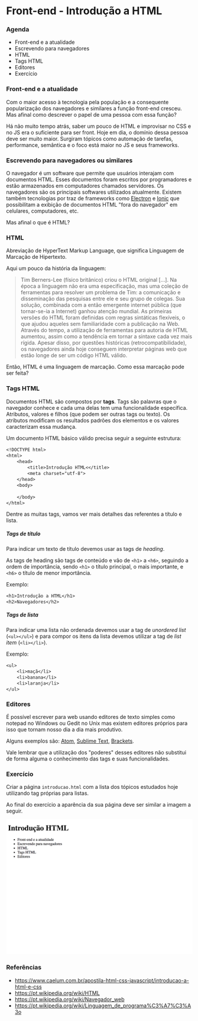 Front-end - Introdução a HTML
=============================

### Agenda
- Front-end e a atualidade
- Escrevendo para navegadores
- HTML
- Tags HTML
- Editores
- Exercício

### Front-end e a atualidade
Com o maior acesso à tecnologia pela população e a consequente popularização dos navegadores e similares a função front-end cresceu. Mas afinal como descrever o papel de uma pessoa com essa função?

Há não muito tempo atrás, saber um pouco de HTML e improvisar no CSS e no JS era o suficiente para ser front. Hoje em dia, o domínio dessa pessoa deve ser muito maior. Surgiram tópicos como automação de tarefas, performance, semântica e o foco está maior no JS e seus frameworks. 

### Escrevendo para navegadores ou similares
O navegador é um software que permite que usuários interajam com documentos HTML. Esses documentos foram escritos por programadores e estão armazenados em computadores chamados servidores. Os navegadores são os principais softwares utilizados atualmente. Existem também tecnologias por traz de frameworks como [Electron](http://electron.atom.io/) e [Ionic](https://ionicframework.com/) que possibilitam a exibição de documentos HTML "fora do navegador" em celulares, computadores, etc.

Mas afinal o que é HTML?

### HTML
Abreviação de HyperText Markup Language, que significa Linguagem de Marcação de Hipertexto.

Aqui um pouco da história da linguagem:


> Tim Berners-Lee (físico britânico) criou o HTML original [...]. Na época a linguagem não era uma especificação, mas uma coleção de ferramentas para resolver um problema de Tim: a comunicação e disseminação das pesquisas entre ele e seu grupo de colegas. Sua solução, combinada com a então emergente internet pública (que tornar-se-ia a Internet) ganhou atenção mundial. As primeiras versões do HTML foram definidas com regras sintáticas flexíveis, o que ajudou aqueles sem familiaridade com a publicação na Web. Através do tempo, a utilização de ferramentas para autoria de HTML aumentou, assim como a tendência em tornar a sintaxe cada vez mais rígida. Apesar disso, por questões históricas (retrocompatibilidade), os navegadores ainda hoje conseguem interpretar páginas web que estão longe de ser um código HTML válido.

Então, HTML é uma linguagem de marcação. Como essa marcação pode ser feita?

### Tags HTML
Documentos HTML são compostos por **tags**. Tags são palavras que o navegador conhece e cada uma delas tem uma funcionalidade específica. Atributos, valores e filhos (que podem ser outras tags ou texto). Os atributos modificam os resultados padrões dos elementos e os valores caracterizam essa mudança.

Um documento HTML básico válido precisa seguir a seguinte estrutura:

```
<!DOCTYPE html>
<html>
    <head>
        <title>Introdução HTML<</title>
        <meta charset="utf-8">
    </head>
    <body>

    </body>
</html>
```

Dentre as muitas tags, vamos ver mais detalhes das referentes a título e lista.

##### Tags de título
Para indicar um texto de título devemos usar as tags de _heading_.

As tags de heading são tags de conteúdo e vão de `<h1>` a `<h6>`, seguindo a ordem de importância, sendo `<h1>` o título principal, o mais importante, e `<h6>` o título de menor importância.

Exemplo:

```
<h1>Introdução a HTML</h1>
<h2>Navegadores</h2>
```


##### Tags de lista
Para indicar uma lista não ordenada devemos usar a tag de _unordered list_ (`<ul></ul>`) e para compor os itens da lista devemos utilizar a tag de _list item_ (`<li></li>`).

Exemplo:

```
<ul>
    <li>maçã</li>
    <li>banana</li>
    <li>laranja</li>
</ul>
```

### Editores
É possível escrever para web usando editores de texto simples como notepad no Windows ou Gedit no Unix mas existem editores próprios para isso que tornam nosso dia a dia mais produtivo.

Alguns exemplos são: [Atom](https://atom.io/), [Sublime Text](http://www.sublimetext.com/), [Brackets](http://brackets.io/).

Vale lembrar que a utilização dos "poderes" desses editores não substitui de forma alguma o conhecimento das tags e suas funcionalidades.

### Exercício
Criar a página `introducao.html` com a lista dos tópicos estudados hoje utilizando tag próprias para listas.

Ao final do exercício a aparência da sua página deve ser similar a imagem a seguir.

![introducao-screenshot.png](introducao-screenshot.png)

### Referências
- https://www.caelum.com.br/apostila-html-css-javascript/introducao-a-html-e-css
- https://pt.wikipedia.org/wiki/HTML
- https://pt.wikipedia.org/wiki/Navegador_web
- https://pt.wikipedia.org/wiki/Linguagem_de_programa%C3%A7%C3%A3o